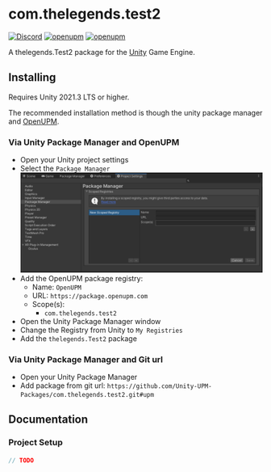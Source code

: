 # com.thelegends.test2

[![Discord](https://img.shields.io/discord/855294214065487932.svg?label=&logo=discord&logoColor=ffffff&color=7389D8&labelColor=6A7EC2)](https://discord.gg/xQgMW9ufN4) [![openupm](https://img.shields.io/npm/v/com.thelegends.test2?label=openupm&registry_uri=https://package.openupm.com)](https://openupm.com/packages/com.thelegends.test2/) [![openupm](https://img.shields.io/badge/dynamic/json?color=brightgreen&label=downloads&query=%24.downloads&suffix=%2Fmonth&url=https%3A%2F%2Fpackage.openupm.com%2Fdownloads%2Fpoint%2Flast-month%2Fcom.thelegends.test2)](https://openupm.com/packages/com.thelegends.test2/)

A thelegends.Test2 package for the [Unity](https://unity.com/) Game Engine.

## Installing

Requires Unity 2021.3 LTS or higher.

The recommended installation method is though the unity package manager and [OpenUPM](https://openupm.com/packages/com.thelegends.test2).

### Via Unity Package Manager and OpenUPM

- Open your Unity project settings
- Select the `Package Manager`
![scoped-registries](images/package-manager-scopes.png)
- Add the OpenUPM package registry:
  - Name: `OpenUPM`
  - URL: `https://package.openupm.com`
  - Scope(s):
    - `com.thelegends.test2`
- Open the Unity Package Manager window
- Change the Registry from Unity to `My Registries`
- Add the `thelegends.Test2` package

### Via Unity Package Manager and Git url

- Open your Unity Package Manager
- Add package from git url: `https://github.com/Unity-UPM-Packages/com.thelegends.test2.git#upm`

## Documentation

### Project Setup

```csharp
// TODO
```

